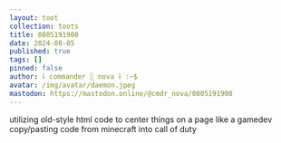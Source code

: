 ```yaml
---
layout: toot
collection: toots
title: 0805191900
date: 2024-08-05
published: true
tags: []
pinned: false
author: ⸸ commander ░ nova ⸸ :~$
avatar: /img/avatar/daemon.jpeg
mastodon: https://mastodon.online/@cmdr_nova/0805191900
---
```


utilizing old-style html code to center things on a page like a gamedev copy/pasting code from minecraft into call of duty
